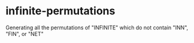 # infinite-permutations
Generating all the permutations of "INFINITE" which do not contain "INN", "FIN", or "NET"
